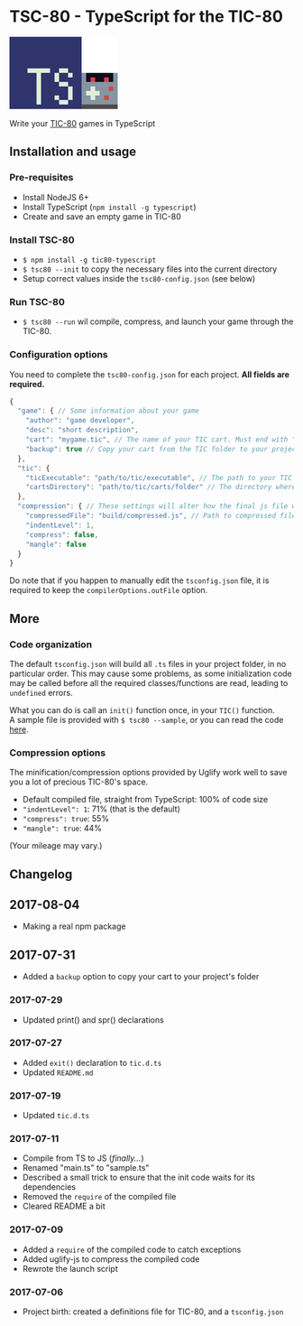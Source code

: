 # TSC-80 - TypeScript for the TIC-80

![](logo.png)

Write your [TIC-80](https://tic.computer/) games in TypeScript


## Installation and usage

### Pre-requisites

- Install NodeJS 6+
- Install TypeScript (`npm install -g typescript`)
- Create and save an empty game in TIC-80

### Install TSC-80

- `$ npm install -g tic80-typescript`
- `$ tsc80 --init` to copy the necessary files into the current directory
- Setup correct values inside the `tsc80-config.json` (see below)

### Run TSC-80

- `$ tsc80 --run` wil compile, compress, and launch your game through the TIC-80.

### Configuration options

You need to complete the `tsc80-config.json` for each project. **All fields are required.**
```js
{
  "game": { // Some information about your game
    "author": "game developer",
    "desc": "short description",
    "cart": "mygame.tic", // The name of your TIC cart. Must end with ".tic"
    "backup": true // Copy your cart from the TIC folder to your project folder. Backup it with git!
  },
  "tic": {
    "ticExecutable": "path/to/tic/executable", // The path to your TIC executable
    "cartsDirectory": "path/to/tic/carts/folder" // The directory where TIC stores its carts. Accessible from TIC with the "folder" command
  },
  "compression": { // These settings will alter how the final js file will look like
    "compressedFile": "build/compressed.js", // Path to compressed file. You should not have to change this.
    "indentLevel": 1,
    "compress": false,
    "mangle": false
  }
}
```

Do note that if you happen to manually edit the `tsconfig.json` file, it is required to keep the `compilerOptions.outFile` option.


## More

### Code organization

The default `tsconfig.json` will build all `.ts` files in your project folder, in no particular order. 
This may cause some problems, as some initialization code may be called before all the required classes/functions are read, leading to `undefined` errors.

What you can do is call an `init()` function once, in your `TIC()` function.  
A sample file is provided with `$ tsc80 --sample`, or you can read the code  [here](https://github.com/scambier/tic80-typescript/blob/master/sample/tsc80-sample.ts).

### Compression options

The minification/compression options provided by Uglify work well to save you a lot of precious TIC-80's space.

- Default compiled file, straight from TypeScript: 100% of code size
- `"indentLevel": 1`: 71% (that is the default)
- `"compress": true`: 55%
- `"mangle": true`: 44%

(Your mileage may vary.)


## Changelog

## 2017-08-04
- Making a real npm package

## 2017-07-31
- Added a `backup` option to copy your cart to your project's folder

### 2017-07-29
- Updated print() and spr() declarations

### 2017-07-27

- Added `exit()` declaration to `tic.d.ts`
- Updated `README.md`

### 2017-07-19

- Updated `tic.d.ts`

### 2017-07-11

- Compile from TS to JS (*finally...*)
- Renamed "main.ts" to "sample.ts"
- Described a small trick to ensure that the init code waits for its dependencies
- Removed the `require` of the compiled file
- Cleared README a bit

### 2017-07-09

- Added a `require` of the compiled code to catch exceptions
- Added uglify-js to compress the compiled code
- Rewrote the launch script

### 2017-07-06

- Project birth: created a definitions file for TIC-80, and a `tsconfig.json`
